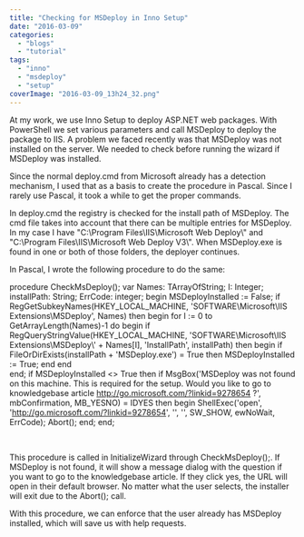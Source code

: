 ```yaml
---
title: "Checking for MSDeploy in Inno Setup"
date: "2016-03-09"
categories: 
  - "blogs"
  - "tutorial"
tags: 
  - "inno"
  - "msdeploy"
  - "setup"
coverImage: "2016-03-09_13h24_32.png"
---
```


At my work, we use Inno Setup to deploy ASP.NET web packages. With PowerShell we set various parameters and call MSDeploy to deploy the package to IIS. A problem we faced recently was that MSDeploy was not installed on the server. We needed to check before running the wizard if MSDeploy was installed.

Since the normal deploy.cmd from Microsoft already has a detection mechanism, I used that as a basis to create the procedure in Pascal. Since I rarely use Pascal, it took a while to get the proper commands.

In deploy.cmd the registry is checked for the install path of MSDeploy. The cmd file takes into account that there can be multiple entries for MSDeploy. In my case I have "C:\\Program Files\\IIS\\Microsoft Web Deploy\\" and "C:\\Program Files\\IIS\\Microsoft Web Deploy V3\\". When MSDeploy.exe is found in one or both of those folders, the deployer continues.

In Pascal, I wrote the following procedure to do the same:

procedure CheckMsDeploy();
var
  Names: TArrayOfString;
  I: Integer;
  installPath: String;
  ErrCode: integer;
  begin
   MSDeployInstalled := False;
  if RegGetSubkeyNames(HKEY\_LOCAL\_MACHINE, 'SOFTWARE\\Microsoft\\IIS Extensions\\MSDeploy', Names) then
  begin
    for I := 0 to GetArrayLength(Names)-1 do
		begin
			if RegQueryStringValue(HKEY\_LOCAL\_MACHINE, 'SOFTWARE\\Microsoft\\IIS Extensions\\MSDeploy\\' + Names\[I\], 'InstallPath', installPath) then
			  begin
				if FileOrDirExists(installPath + 'MSDeploy.exe') = True then
				MSDeployInstalled := True;
			end
		end  
	end;
	if MSDeployInstalled <> True then
		if MsgBox('MSDeploy was not found on this machine. This is required for the setup. Would you like to go to knowledgebase article http://go.microsoft.com/?linkid=9278654 ?', mbConfirmation, MB\_YESNO) = IDYES
		  then begin
			ShellExec('open', 'http://go.microsoft.com/?linkid=9278654',
			  '', '', SW\_SHOW, ewNoWait, ErrCode);
       Abort();
    end;
end;

 

This procedure is called in InitializeWizard through CheckMsDeploy();. If MSDeploy is not found, it will show a message dialog with the question if you want to go to the knowledgebase article. If they click yes, the URL will open in their default browser. No matter what the user selects, the installer will exit due to the Abort(); call.

With this procedure, we can enforce that the user already has MSDeploy installed, which will save us with help requests.
